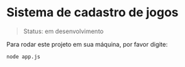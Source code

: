 # Sistema de cadastro de jogos

>Status: em desenvolvimento

Para rodar este projeto em sua máquina, por favor digite:
```
node app.js
```
